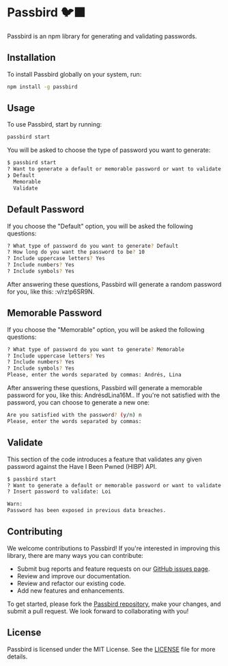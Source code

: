 
# Passbird 🐦‍⬛

Passbird is an npm library for generating and validating passwords.

## Installation

To install Passbird globally on your system, run:

```sh
npm install -g passbird
```

## Usage

To use Passbird, start by running:

```sh
passbird start
```

You will be asked to choose the type of password you want to generate:

```sh
$ passbird start
? Want to generate a default or memorable password or want to validate a password? (Use arrow keys)
❯ Default
  Memorable
  Validate
```

## Default Password

If you choose the "Default" option, you will be asked the following questions:

```sh
? What type of password do you want to generate? Default
? How long do you want the password to be? 10
? Include uppercase letters? Yes
? Include numbers? Yes
? Include symbols? Yes
```
After answering these questions, Passbird will generate a random password for you, like this: :v/rz!p6SR9N.

## Memorable Password

If you choose the "Memorable" option, you will be asked the following questions:

```sh
? What type of password do you want to generate? Memorable
? Include uppercase letters? Yes
? Include numbers? Yes
? Include symbols? Yes
Please, enter the words separated by commas: Andrés, Lina
```
After answering these questions, Passbird will generate a memorable password for you, like this: AndrésdLina16M.. If you're not satisfied with the password, you can choose to generate a new one:

```sh
Are you satisfied with the password? (y/n) n
Please, enter the words separated by commas:
```

## Validate

This section of the code introduces a feature that validates any given password against the Have I Been Pwned (HIBP) API.

```sh
$ passbird start
? Want to generate a default or memorable password or want to validate a password? Validate
? Insert password to validate: Loi

Warn:
Password has been exposed in previous data breaches.
```

## Contributing

We welcome contributions to Passbird! If you're interested in improving this library, there are many ways you can contribute:

- Submit bug reports and feature requests on our [GitHub issues page](https://github.com/AndiBird/passbird/issues).
- Review and improve our documentation.
- Review and refactor our existing code.
- Add new features and enhancements.

To get started, please fork the [Passbird repository](https://github.com/AndiBird/passbird.git), make your changes, and submit a pull request. We look forward to collaborating with you!

## License

Passbird is licensed under the MIT License. See the [LICENSE](LICENSE) file for more details.